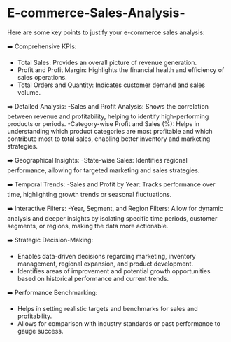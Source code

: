 # E-commerce-Sales-Analysis-
Here are some key points to justify your e-commerce sales analysis:

➡️ Comprehensive KPIs:
  - Total Sales: Provides an overall picture of revenue generation.
  - Profit and Profit Margin: Highlights the financial health and efficiency of sales operations.
  - Total Orders and Quantity: Indicates customer demand and sales volume.

➡️ Detailed Analysis:
  -Sales and Profit Analysis: Shows the correlation between revenue and profitability, helping to identify high-performing products or periods.
  -Category-wise Profit and Sales (%): Helps in understanding which product categories are most profitable and which contribute most to total sales, enabling better inventory and marketing strategies.

➡️ Geographical Insights:
  -State-wise Sales: Identifies regional performance, allowing for targeted marketing and sales strategies.
  
➡️ Temporal Trends:
  -Sales and Profit by Year: Tracks performance over time, highlighting growth trends or seasonal fluctuations.

➡️ Interactive Filters:
  -Year, Segment, and Region Filters: Allow for dynamic analysis and deeper insights by isolating specific time periods, customer segments, or regions, making the data more actionable.

➡️ Strategic Decision-Making:
  - Enables data-driven decisions regarding marketing, inventory management, regional expansion, and product development.
  - Identifies areas of improvement and potential growth opportunities based on historical performance and current trends.

➡️ Performance Benchmarking:
  - Helps in setting realistic targets and benchmarks for sales and profitability.
  - Allows for comparison with industry standards or past performance to gauge success.
